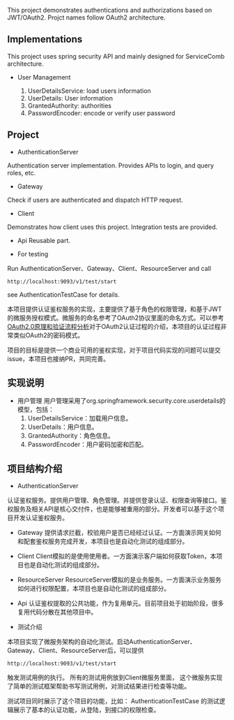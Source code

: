 This project demonstrates authentications and authorizations based on JWT/OAuth2. Projct names follow OAuth2 architecture. 

## Implementations

This project uses spring security API and mainly designed for ServiceComb architecture.

* User Management

  1. UserDetailsService: load users information
  2. UserDetails: User information
  3. GrantedAuthority: authorities
  4. PasswordEncoder: encode or verify user password

## Project

* AuthenticationServer

Authentication server implementation. Provides APIs to login, and query roles, etc. 


* Gateway

Check if users are authenticated and dispatch HTTP request.

* Client

Demonstrates how client uses this project. Integration tests are provided. 


* Api
Reusable part. 

* For testing

Run AuthenticationServer、Gateway、Client、ResourceServer and call

```
http://localhost:9093/v1/test/start
```

see AuthenticationTestCase for details.


本项目提供认证鉴权服务的实现，主要提供了基于角色的权限管理，和基于JWT的微服务授权模式。微服务的命名参考了OAuth2协议里面的命名方式。可以参考[OAuth2.0原理和验证流程分析](https://www.jianshu.com/p/d74ce6ca0c33)对于OAuth2认证过程的介绍，本项目的认证过程非常类似OAuth2的密码模式。

项目的目标是提供一个商业可用的鉴权实现，对于项目代码实现的问题可以提交issue，本项目也接纳PR，共同完善。



## 实现说明

* 用户管理
用户管理采用了org.springframework.security.core.userdetails的模型，包括：
  1. UserDetailsService：加载用户信息。
  2. UserDetails：用户信息。
  3. GrantedAuthority：角色信息。
  4. PasswordEncoder：用户密码加密和匹配。
  
  
## 项目结构介绍

* AuthenticationServer

认证鉴权服务。提供用户管理、角色管理。并提供登录认证、权限查询等接口。鉴权服务及相关API是核心交付件，也是能够被重用的部分。开发者可以基于这个项目开发认证鉴权服务。

* Gateway
提供请求拦截，校验用户是否已经经过认证。一方面演示网关如何和配套鉴权服务完成开发，本项目也是自动化测试的组成部分。

* Client
Client模拟的是使用使用者。一方面演示客户端如何获取Token，本项目也是自动化测试的组成部分。

* ResourceServer
ResourceServer模拟的是业务服务。一方面演示业务服务如何进行权限配置，本项目也是自动化测试的组成部分。

* Api
认证鉴权提取的公共功能，作为复用单元。目前项目处于初始阶段，很多复用代码分散在其他项目中。


* 测试介绍

本项目实现了微服务架构的自动化测试。启动AuthenticationServer、Gateway、Client、ResourceServer后，可以提供

```
http://localhost:9093/v1/test/start
```
触发测试用例的执行。 所有的测试用例放到Client微服务里面， 这个微服务实现了简单的测试框架帮助书写测试用例，对测试结果进行检查等功能。 

测试项目同时展示了这个项目的功能，比如： AuthenticationTestCase 的测试逻辑展示了基本的认证功能，从登陆，到接口的权限检查。 


